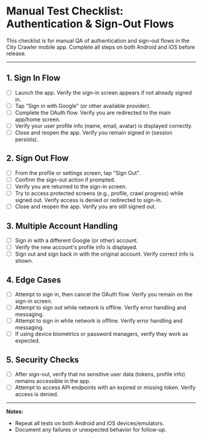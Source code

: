 # Manual Test Checklist: Authentication & Sign-Out Flows

This checklist is for manual QA of authentication and sign-out flows in the City Crawler mobile app. Complete all steps on both Android and iOS before release.

---

## 1. Sign In Flow
- [ ] Launch the app. Verify the sign-in screen appears if not already signed in.
- [ ] Tap "Sign in with Google" (or other available provider).
- [ ] Complete the OAuth flow. Verify you are redirected to the main app/home screen.
- [ ] Verify your user profile info (name, email, avatar) is displayed correctly.
- [ ] Close and reopen the app. Verify you remain signed in (session persists).

## 2. Sign Out Flow
- [ ] From the profile or settings screen, tap "Sign Out".
- [ ] Confirm the sign-out action if prompted.
- [ ] Verify you are returned to the sign-in screen.
- [ ] Try to access protected screens (e.g., profile, crawl progress) while signed out. Verify access is denied or redirected to sign-in.
- [ ] Close and reopen the app. Verify you are still signed out.

## 3. Multiple Account Handling
- [ ] Sign in with a different Google (or other) account.
- [ ] Verify the new account's profile info is displayed.
- [ ] Sign out and sign back in with the original account. Verify correct info is shown.

## 4. Edge Cases
- [ ] Attempt to sign in, then cancel the OAuth flow. Verify you remain on the sign-in screen.
- [ ] Attempt to sign out while network is offline. Verify error handling and messaging.
- [ ] Attempt to sign in while network is offline. Verify error handling and messaging.
- [ ] If using device biometrics or password managers, verify they work as expected.

## 5. Security Checks
- [ ] After sign-out, verify that no sensitive user data (tokens, profile info) remains accessible in the app.
- [ ] Attempt to access API endpoints with an expired or missing token. Verify access is denied.

---

**Notes:**
- Repeat all tests on both Android and iOS devices/emulators.
- Document any failures or unexpected behavior for follow-up. 